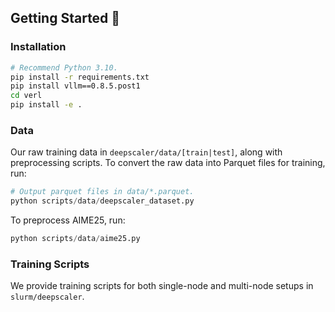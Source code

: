 ## Getting Started 🎯
### Installation
```bash
# Recommend Python 3.10.
pip install -r requirements.txt
pip install vllm==0.8.5.post1
cd verl
pip install -e .
```

### Data
Our raw training data in `deepscaler/data/[train|test]`, along with preprocessing scripts. To convert the raw data into Parquet files for training, run:
```python
# Output parquet files in data/*.parquet.
python scripts/data/deepscaler_dataset.py
```
To preprocess AIME25, run:
```python
python scripts/data/aime25.py
```
### Training Scripts

We provide training scripts for both single-node and multi-node setups in `slurm/deepscaler`.
